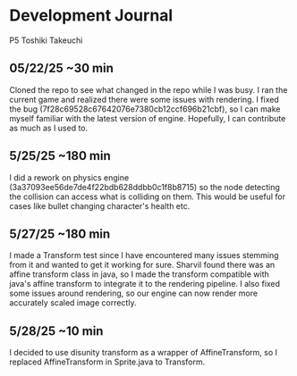 # Development Journal
P5 Toshiki Takeuchi

## 05/22/25 ~30 min
Cloned the repo to see what changed in the repo while I was busy. I ran the current game and realized there were some issues with rendering. I fixed the bug (7f28c69528c67642076e7380cb12ccf696b21cbf), so I can make myself familiar with the latest version of engine. Hopefully, I can contribute as much as I used to.

## 5/25/25 ~180 min
I did a rework on physics engine (3a37093ee56de7de4f22bdb628ddbb0c1f8b8715) so the node detecting the collision can access what is colliding on them. This would be useful for cases like bullet changing character's health etc.

## 5/27/25 ~180 min
I made a Transform test since I have encountered many issues stemming from it and wanted to get it working for sure. Sharvil found there was an affine transform class in java, so I made the transform compatible with java's affine transform to integrate it to the rendering pipeline. I also fixed some issues around rendering, so our engine can now render more accurately scaled image correctly.

## 5/28/25 ~10 min
I decided to use disunity transform as a wrapper of AffineTransform, so I replaced AffineTransform in Sprite.java to Transform.
